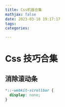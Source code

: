 ```yaml
---
title: Css机器合集
mathjax: false
date: 2023-03-18 19:17:17
tags:
categories:

---
```


# Css 技巧合集

## 消除滚动条

```css
*::-webkit-scrollbar {
  display: none;
}
```

